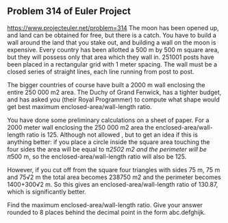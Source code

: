 ## Problem 314 of Euler Project 
https://www.projecteuler.net/problem=314
The moon has been opened up, and land can be obtained for free, but there is a catch. You have to build a wall around the land that you stake out, and building a wall on the moon is expensive. Every country has been allotted a 500 m by 500 m square area, but they will possess only that area which they wall in. 251001 posts have been placed in a rectangular grid with 1 meter spacing. The wall must be a closed series of straight lines, each line running from post to post.


The bigger countries of course have built a 2000 m wall enclosing the entire 250 000 m2 area. The Duchy of Grand Fenwick, has a tighter budget, and has asked you (their Royal Programmer) to compute what shape would get best maximum enclosed-area/wall-length ratio.


You have done some preliminary calculations on a sheet of paper.
For a 2000 meter wall enclosing the 250 000 m2 area the
enclosed-area/wall-length ratio is 125.
Although not allowed , but to get an idea if this is anything better:  if you place a circle inside the square area touching the four sides the area will be equal to π*2502 m2 and the perimeter will be π*500 m, so the enclosed-area/wall-length ratio will also be 125.


However, if you cut off from the square four triangles with sides 75 m, 75 m and 75√2 m the total area becomes 238750 m2 and the perimeter becomes 1400+300√2 m. So this gives an enclosed-area/wall-length ratio of 130.87, which is significantly better.



Find the maximum enclosed-area/wall-length ratio.
Give your answer rounded to 8 places behind the decimal point in the form abc.defghijk.